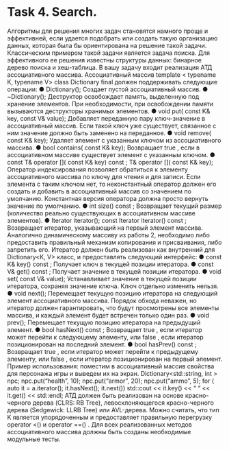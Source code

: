 Task 4. Search.
=

Алгоритмы для решения многих задач становятся намного проще и эффективней,
если удается подобрать или создать такую организацию данных, которая была бы
ориентирована на решение такой задачи. Классическим примером такой задачи
является задача поиска. Для эффективного ее решения известны структуры
данных: бинарное дерево поиска и хеш-таблица.
В вашу задачу входит реализация АТД ассоциативного массива.
Ассоциативный массив
template < typename K, typename V>
class Dictionary final
должен поддерживать следующие операции:
● Dictionary();
Создает пустой ассоциативный массив.
● ~Dictionary();
Деструктор освобождает память, выделенную под хранение элементов. При
необходимости, при освобождении памяти вызываются деструкторы
хранимых элементов.
● void put( const K& key, const V& value);
Добавляет переданную пару ключ-значение в ассоциативный массив. Если
такой ключ уже существует, связанное с ним значение должно быть
заменено на переданное.
● void remove( const K& key);
Удаляет элемент с указанным ключом из ассоциативного массива.
● bool contains( const K& key);
Возвращает true , если в ассоциативном массиве существует элемент с
указанным ключом.
● const T& operator []( const K& key) const ;
T& operator []( const K& key);
Оператор индексирования позволяет обратиться к элементу
ассоциативного массива по ключу для чтения и для записи. Если элемента
с таким ключом нет, то неконстантный оператор должен его создать и
добавить в ассоциативный массив со значением по умолчанию.
Константная версия оператора должна просто вернуть значение по
умолчанию.
● int size() const ;
Возвращает текущий размер (количество реально существующих в
ассоциативном массиве элементов).
● Iterator iterator();
const Iterator iterator() const ;
Возвращает итератор, указывающий на первый элемент массива.
Аналогично динамическому массиву из работы 2, необходимо либо предоставить
правильный механизм копирования и присваивания, либо запретить его.
Итератор должен быть реализован как внутренний для Dictionary<K, V> класс,
и предоставлять следующий интерфейс:
● const K& key() const ;
Получает ключ в текущей позиции итератора.
● const V& get() const ;
Получает значение в текущей позиции итератора.
● void set( const V& value);
Устанавливает значение в текущей позиции итератора, сохраняя значение
ключа. Ключ отдельно изменить нельзя.
● void next();
Перемещает текущую позицию итератора на следующий элемент
ассоциативного массива. Порядок обхода неважен, но итератор должен
гарантировать, что будут просмотрены все элементы массива, и каждый
элемент будет встречен только один раз.
● void prev();
Перемещает текущую позицию итератора на предыдущий элемент.
● bool hasNext() const ;
Возвращает true , если итератор может перейти к следующему элементу,
или false , если итератор позиционирован на последний элемент.
● bool hasPrev() const ;
Возвращает true , если итератор может перейти к предыдущему элементу,
или false , если итератор позиционирован на первый элемент.
Пример использования: поместим в ассоциативный массив свойства для
персонажа игры и выведем их на экран.
Dictionary<std::string, int > npc;
npc.put(“health”, 10);
npc.put(“armor”, 20);
npc.put(“ammo”, 5);
for ( auto it = a.iterator(); it.hasNext(); it.next())
std::cout << it.key() << “ “ << it.get() << std::endl;
АТД должен быть реализован на основе красно-черного дерева (CLRS: RB Tree),
левосклоняющегося красно-черного дерева (Sedgewick: LLRB Tree) или
AVL-дерева. Можно считать, что тип K является упорядоченным и предоставляет
правильную перегрузку operator <() и operator ==() .
Для всех реализованных методов ассоциативного массива должны быть созданы
необходимые модульные тесты.
